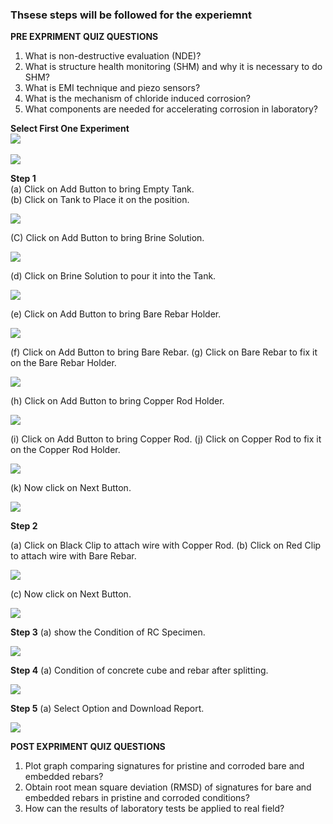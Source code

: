 ### Thsese steps will be followed for the experiemnt
**PRE EXPRIMENT QUIZ QUESTIONS**

1) What is non-destructive evaluation (NDE)?<br>
2) What is structure health monitoring (SHM) and why it is necessary to
do SHM?<br>
3) What is EMI technique and piezo sensors?<br>
4) What is the mechanism of chloride induced corrosion?<br>
5) What components are needed for accelerating corrosion in laboratory?<br>


**Select First One Experiment**
<br>
<img src="images/pr1.png"/>
<br><br>
<img src="images/pr2.png"/>

**Step 1**
<br>
(a) Click on Add Button to bring Empty Tank.<br>
(b) Click on Tank to Place it on the position.<br>

<img src="images/pr3.png"/>

(C) Click on Add Button to bring Brine Solution.

<img src="images/pr4.png"/>


(d) Click on Brine Solution to pour it into the Tank.

<img src="images/pr5.png"/>


(e) Click on Add Button to bring Bare Rebar Holder.

<img src="images/pr6.png"/>


(f) Click on Add Button to bring Bare Rebar.
(g) Click on Bare Rebar to fix it on the Bare Rebar Holder.

<img src="images/pr7.png"/>

(h) Click on Add Button to bring Copper Rod Holder.

<img src="images/pr8.png"/>

(i) Click on Add Button to bring Copper Rod.
(j) Click on Copper Rod to fix it on the Copper Rod Holder.

<img src="images/pr9.png"/>

(k) Now click on Next Button.

<img src="images/pr10.png"/>

**Step 2**

(a) Click on Black Clip to attach wire with Copper Rod.
(b) Click on Red Clip to attach wire with Bare Rebar.

<img src="images/pr11.png"/>

(c) Now click on Next Button.

<img src="images/pr12.png"/>

**Step 3**
(a) show the Condition of RC Specimen.

<img src="images/bpr13.png"/>

**Step 4**
(a) Condition of concrete cube and rebar after splitting.

<img src="images/bpr14.png"/>

**Step 5**
(a) Select Option and Download Report.

<img src="images/bpr15.png"/>

**POST EXPRIMENT QUIZ QUESTIONS**

1) Plot graph comparing signatures for pristine and corroded bare and
embedded rebars?<br>
2) Obtain root mean square deviation (RMSD) of signatures for bare and
embedded rebars in pristine and corroded conditions?<br>
3) How can the results of laboratory tests be applied to real field?<br>
